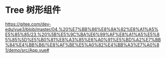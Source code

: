 # Tree 树形组件

https://gitee.com/dev-edu/vue3/blob/master/04.%20%E7%BB%86%E8%8A%82%E8%A1%A5%E5%85%85/23.%20%5B%E5%9C%BA%E6%99%AF%E8%A1%A5%E5%85%85%5D%E5%B0%81%E8%A3%85%E6%A0%91%E5%BD%A2%E7%BB%84%E4%BB%B6/%E8%AF%BE%E5%A0%82%E4%BB%A3%E7%A0%81/demo/src/App.vue#

<script setup>
import demo from './demo.vue'
</script>

<preview codePath="components/tree/demo.vue">
  <demo />
</preview>

